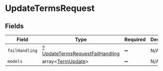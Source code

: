 # UpdateTermsRequest


## Fields

| Field                                                                                    | Type                                                                                     | Required                                                                                 | Description                                                                              |
| ---------------------------------------------------------------------------------------- | ---------------------------------------------------------------------------------------- | ---------------------------------------------------------------------------------------- | ---------------------------------------------------------------------------------------- |
| `failHandling`                                                                           | [?UpdateTermsRequestFailHandling](../../models/shared/UpdateTermsRequestFailHandling.md) | :heavy_minus_sign:                                                                       | N/A                                                                                      |
| `models`                                                                                 | array<[TermUpdate](../../models/shared/TermUpdate.md)>                                   | :heavy_minus_sign:                                                                       | N/A                                                                                      |